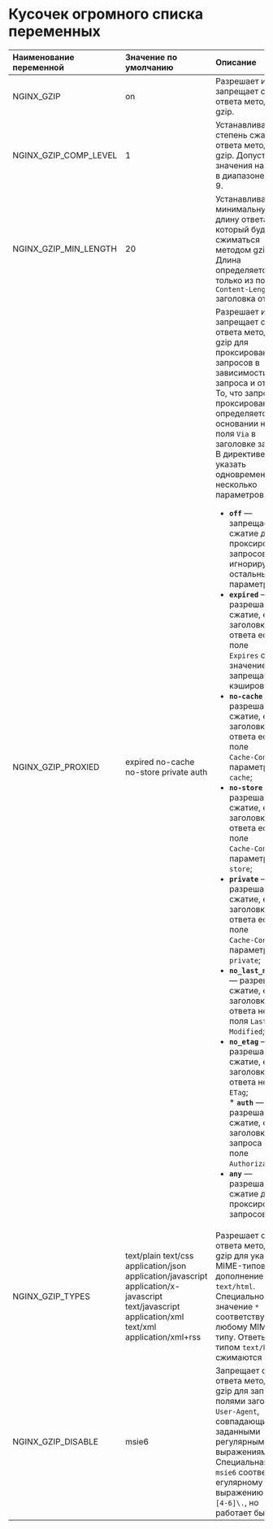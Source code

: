 # Кусочек огромного списка переменных

|Наименование переменной|Значение по умолчанию|Описание|
|:---|:---|:---|
|NGINX_GZIP|on|Разрешает или запрещает сжатие ответа методом gzip.|
|NGINX_GZIP_COMP_LEVEL|1|Устанавливает степень сжатия ответа методом gzip. Допустимые значения находятся в диапазоне от 1 до 9.|
|NGINX_GZIP_MIN_LENGTH|20|Устанавливает минимальную длину ответа, который будет сжиматься методом gzip. Длина определяется только из поля `Content-Length` заголовка ответа.|
|NGINX_GZIP_PROXIED|expired no-cache no-store private auth|Разрешает или запрещает сжатие ответа методом gzip для проксированных запросов в зависимости от запроса и ответа. То, что запрос проксированный, определяется на основании наличия поля `Via` в заголовке запроса.<br>В директиве можно указать одновременно несколько параметров:<br> <ul> <li> **`off`** — запрещает сжатие для всех проксированных запросов, игнорируя<br>  остальные параметры;<br> <li> **`expired`** — разрешает сжатие, если в заголовке ответа есть поле<br>  `Expires` со значением, запрещающим кэширование;<br> <li> **`no-cache`** — разрешает сжатие, если в заголовке ответа есть поле<br>  `Cache-Control` с параметром `no-cache`;<br> <li> **`no-store`** — разрешает сжатие, если в заголовке ответа есть поле<br>  `Cache-Control` с параметром `no-store`;<br> <li> **`private`** — разрешает сжатие, если в заголовке ответа есть поле<br>  `Cache-Control` с параметром `private`;<br> <li> **`no_last_modified`** — разрешает сжатие, если в заголовке ответа нет<br>  поля `Last-Modified`;<br> <li> **`no_etag`** — разрешает сжатие, если в заголовке ответа нет поля `ETag`;<br> * **`auth`** — разрешает сжатие, если в заголовке запроса есть поле<br>  `Authorization`;<br> <li> **`any`** — разрешает сжатие для всех проксированных запросов. </ul>|
|NGINX_GZIP_TYPES|text/plain text/css application/json application/javascript application/x-javascript text/javascript application/xml text/xml application/xml+rss|Разрешает сжатие ответа методом gzip для указанных MIME-типов в дополнение к `text/html`. Специальное значение `*` соответствует любому MIME-типу. Ответы с типом `text/html` сжимаются всегда.|
|NGINX_GZIP_DISABLE|msie6|Запрещает сжатие ответа методом gzip для запросов с полями заголовка `User-Agent`, совпадающими с заданными регулярными выражениями. Специальная маска `msie6` соответствует егулярному выражению `MSIE [4-6]\.`, но работает быстрее.|
